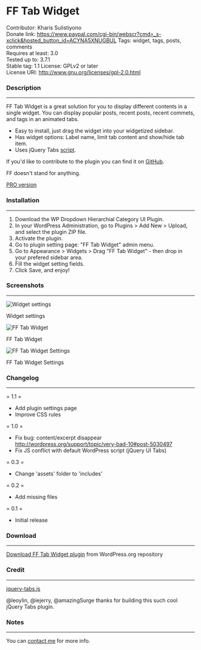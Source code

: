 FF Tab Widget
=============

Contributor: Kharis Sulistiyono  
Donate link: https://www.paypal.com/cgi-bin/webscr?cmd=_s-xclick&hosted_button_id=ACYNA5XNUGBUL
Tags: widget, tags, posts, comments   
Requires at least: 3.0  
Tested up to: 3.7.1  
Stable tag: 1.1 
License: GPLv2 or later  
License URI: http://www.gnu.org/licenses/gpl-2.0.html

### Description
---


FF Tab Widget is a great solution for you to display different contents in a single widget. You can display popular posts, recent posts, recent commets, and tags in an animated tabs.

* Easy to install, just drag the widget into your widgetized sidebar.
* Has widget options: Label name, limit tab content and show/hide tab item.
* Uses jQuery Tabs <a href="https://github.com/amazingSurge/jquery-tabs" target="_blank">script</a>.

If you'd like to contribute to the plugin you can find it on <a href="http://github.com/kharissulistiyo/FF-Tab-Widget" target="_blank">GitHub</a>.

FF doesn't stand for anything. 

<a href="http://www.kharissulistiyono.com/ff-tab-widget-pro/" target="_blank">PRO version</a>

### Installation
---

1. Download the WP Dropdown Hierarchial Category UI Plugin.
2. In your WordPress Administration, go to Plugins > Add New > Upload, and select the plugin ZIP file.
3. Activate the plugin.
5. Go to plugin setting page: "FF Tab Widget" admin menu.
5. Go to Appearance > Widgets > Drag "FF Tab Widget" - then drop in your prefered sidebar area.
6. Fill the widget setting fields.
7. Click Save, and enjoy!

### Screenshots
---

<img src="https://raw.github.com/kharissulistiyo/FF-Tab-Widget/master/screenshot-1.png" alt="Widget settings" />
<p>Widget settings</p>

<img src="https://raw.github.com/kharissulistiyo/FF-Tab-Widget/master/screenshot-2.png" alt="FF Tab Widget" />
<p>FF Tab Widget</p>

<img src="https://raw.github.com/kharissulistiyo/FF-Tab-Widget/master/screenshot-3.png" alt="FF Tab Widget Settings" />
<p>FF Tab Widget Settings</p>


### Changelog
---

= 1.1 =
* Add plugin settings page
* Improve CSS rules

= 1.0 =
* Fix bug: content/excerpt disappear http://wordpress.org/support/topic/very-bad-10#post-5030497
* Fix JS conflict with default WordPress script (jQuery UI Tabs)

= 0.3 = 
* Change 'assets' folder to 'includes'

= 0.2 =
* Add missing files

= 0.1 =
* Initial release


### Download
---

<a href="http://wordpress.org/plugins/ff-tab-widget/" target="_blank">Download FF Tab Widget plugin</a> from WordPress.org repository


### Credit
---

<a href="https://github.com/amazingSurge/jquery-tabs" target="_blank">jquery-tabs.js</a> 

<p>@leoylin, @iejerry, @amazingSurge thanks for building this such cool jQuery Tabs plugin.</p>

### Notes
---

You can <a href="mailto:kharisblank@gmail.com" target="_blank">contact me</a> for more info.